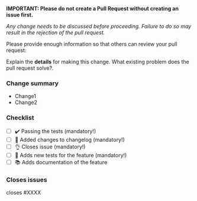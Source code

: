 **IMPORTANT: Please do not create a Pull Request without creating an issue first.**

_Any change needs to be discussed before proceeding. Failure to do so may result in the rejection of the pull request._

Please provide enough information so that others can review your pull request:

Explain the **details** for making this change. What existing problem does the pull request solve?.

<!-- Example: When "Adding a function to do X", explain why it is necessary to have a way to do X. -->

### Change summary

- Change1
- Change2

### Checklist

- [ ] ✔️ Passing the tests (mandatory!)
- [ ] 🚧 Added changes to changelog (mandatory!)
- [ ] 👌 Closes issue (mandatory!)
- [ ] 🧪 Adds new tests for the feature (mandatory!)
- [ ] 📚 Adds documentation of the feature

### Closes issues

<!-- Put `closes #XXXX` in your comment to auto-close the issue that your PR fixes (if such). -->

closes #XXXX
